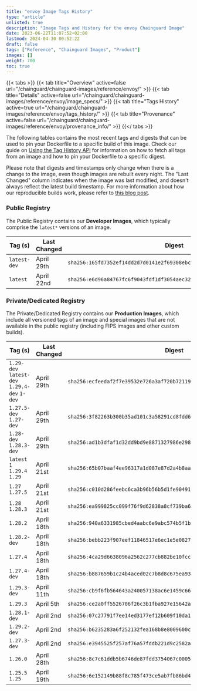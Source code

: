```yaml
---
title: "envoy Image Tags History"
type: "article"
unlisted: true
description: "Image Tags and History for the envoy Chainguard Image"
date: 2023-06-22T11:07:52+02:00
lastmod: 2024-04-30 00:52:22
draft: false
tags: ["Reference", "Chainguard Images", "Product"]
images: []
weight: 700
toc: true
---
```


{{< tabs >}}
{{< tab title="Overview" active=false url="/chainguard/chainguard-images/reference/envoy/" >}}
{{< tab title="Details" active=false url="/chainguard/chainguard-images/reference/envoy/image_specs/" >}}
{{< tab title="Tags History" active=true url="/chainguard/chainguard-images/reference/envoy/tags_history/" >}}
{{< tab title="Provenance" active=false url="/chainguard/chainguard-images/reference/envoy/provenance_info/" >}}
{{</ tabs >}}

The following tables contains the most recent tags and digests that can be used to pin your Dockerfile to a specific build of this image. Check our guide on [Using the Tag History API](/chainguard/chainguard-images/using-the-tag-history-api/) for information on how to fetch all tags from an image and how to pin your Dockerfile to a specific digest.

Please note that digests and timestamps only change when there is a change to the image, even though images are rebuilt every night. The "Last Changed" column indicates when the image was last modified, and doesn't always reflect the latest build timestamp. For more information about how our reproducible builds work, please refer to [this blog post](https://www.chainguard.dev/unchained/reproducing-chainguards-reproducible-image-builds).

### Public Registry
The Public Registry contains our **Developer Images**, which typically comprise the `latest*` versions of an image.

| Tag (s)       | Last Changed | Digest                                                                    |
|---------------|--------------|---------------------------------------------------------------------------|
|  `latest-dev` | April 29th   | `sha256:165fd7352ef14dd2d7d0141e2f69308ebc883e66ca82342d169f05f07847aef6` |
|  `latest`     | April 22nd   | `sha256:e6d96a84767fc6f9043fdf1df3054aec32908a6ba3f2b38555c17d7c18dc2fd5` |


### Private/Dedicated Registry
The Private/Dedicated Registry contains our **Production Images**, which include all versioned tags of an image and special images that are not available in the public registry (including FIPS images and other custom builds).

| Tag (s)                                       | Last Changed | Digest                                                                    |
|-----------------------------------------------|--------------|---------------------------------------------------------------------------|
|  `1.29-dev` `latest-dev` `1.29.4-dev` `1-dev` | April 29th   | `sha256:ecfeedaf2f7e39532e726a3af720b72119546d49c5766fda0ecb6a957692a8c1` |
|  `1.27.5-dev` `1.27-dev`                      | April 29th   | `sha256:3f82263b300b35ad101c3a58291cd8fdd626b6e7e4b35e4e0bb5168ff83f8da3` |
|  `1.28-dev` `1.28.3-dev`                      | April 29th   | `sha256:ad1b3dfaf1d32dd9bd9e8871327986e298f229e236eaf4281112a31fd4ab9158` |
|  `latest` `1` `1.29.4` `1.29`                 | April 21st   | `sha256:65b07baaf4ee96317a1d087e87d2a4b8aa604fa6a3186869fd7f54f104cadcb6` |
|  `1.27` `1.27.5`                              | April 21st   | `sha256:c010d286feebc6ca3b96b56b5d1fe9049149d5ad334b9cebd85d7f4dcc878e25` |
|  `1.28` `1.28.3`                              | April 21st   | `sha256:ea999825cc099f76f9d62838a8cf739ba63c77c4a949585a094dca8bfc78fb31` |
|  `1.28.2`                                     | April 18th   | `sha256:940a6331985cbed4aabc6e9abc574b5f1b3740571345b38e49af010a4391e7f2` |
|  `1.28.2-dev`                                 | April 18th   | `sha256:bebb223f907eef11846517e6ec1e5e082726f3203f090abce5ae1007870a9836` |
|  `1.27.4`                                     | April 18th   | `sha256:4ca29d6638096a2562c277cb882be10fccb5b75abdcd0dacc270c1b582fcfa64` |
|  `1.27.4-dev`                                 | April 18th   | `sha256:b887659b1c24b4aced02c7b8d8c675ea93a6041fb85ce6e1ad87671b08fff542` |
|  `1.29.3-dev`                                 | April 11th   | `sha256:cb9f6fb564643a240057138ac6e1459c6600444cd47de08446fc60d51989a126` |
|  `1.29.3`                                     | April 5th    | `sha256:ce2a0ff5526706f26c3b1fba927e15642af464cd4f67c89dda5630acf73dc2b8` |
|  `1.28.1-dev`                                 | April 2nd    | `sha256:07c27791f7ee14ed3177ef12b609f10da1686766125bce90e166e60bf5bec499` |
|  `1.29.2-dev`                                 | April 2nd    | `sha256:b6235283a6f252132fea168b8e8009600c2e53c7c34776028bb49fb5f8a339e6` |
|  `1.27.3-dev`                                 | April 2nd    | `sha256:e3945525f257af76a57fddb221d9c2582a6ac747cfadb3185e7261c4f87557d7` |
|  `1.26.0`                                     | April 28th   | `sha256:8c7c61ddb5b6746de87fdd3754067c0005a709e113d0da02cec67686d267538c` |
|  `1.25.5` `1.25`                              | April 19th   | `sha256:6e152149b88f8c785f473ce5ab7fb86bd4925a9aa380cfec211c6f31c4281d24` |

